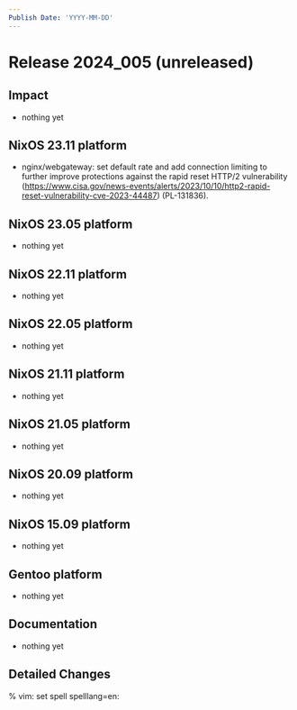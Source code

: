 ```yaml
---
Publish Date: 'YYYY-MM-DD'
---
```


# Release 2024_005 (unreleased)

## Impact

- nothing yet

## NixOS 23.11 platform

* nginx/webgateway: set default rate and add connection limiting to further
  improve protections against the rapid reset HTTP/2 vulnerability
  (https://www.cisa.gov/news-events/alerts/2023/10/10/http2-rapid-reset-vulnerability-cve-2023-44487)
  (PL-131836).

## NixOS 23.05 platform

- nothing yet

## NixOS 22.11 platform

- nothing yet

## NixOS 22.05 platform

- nothing yet

## NixOS 21.11 platform

- nothing yet

## NixOS 21.05 platform

- nothing yet

## NixOS 20.09 platform

- nothing yet

## NixOS 15.09 platform

- nothing yet

## Gentoo platform

- nothing yet

## Documentation

- nothing yet

## Detailed Changes

% vim: set spell spelllang=en:
